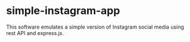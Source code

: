 # simple-instagram-app
This software emulates a simple version of Instagram social media using rest API and express.js.
